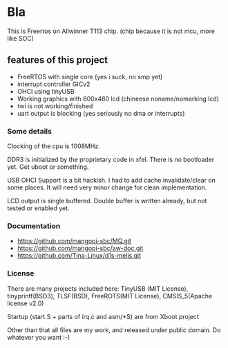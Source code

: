 # Bla

This is Freertos on Allwinner T113 chip. (chip because it is not mcu, more like SOC)


## features of this project

- FreeRTOS with single core (yes i suck, no smp yet)
- interrupt controller GICv2
- OHCI using tinyUSB
- Working graphics with 800x480 lcd (chineese noname/nomarking lcd)
- twi is not working/finished
- uart output is blocking (yes seriously no dma or interrupts)

### Some details

Clocking of the cpu is 1008MHz.

DDR3 is initialized by the proprietary code in xfel. There is no bootloader yet. Get uboot or something.

USB OHCI Support is a bit hackish. I had to add cache invalidate/clear on some places. It will need very minor change for clean implementation.

LCD output is single buffered. Double buffer is written already, but not tested or enabled yet.

### Documentation

- https://github.com/mangopi-sbc/MQ.git
- https://github.com/mangopi-sbc/aw-doc.git
- https://github.com/Tina-Linux/d1s-melis.git


### License

There are many projects included here: TinyUSB (MIT License), tinyprintf(BSD3), TLSF(BSD), FreeROTS(MIT License), CMSIS_5(Apache license v2.0)

Startup (start.S + parts of irq.c and asm/*S) are from Xboot project

Other than that all files are my work, and released under public domain. Do whatever you want :-)
